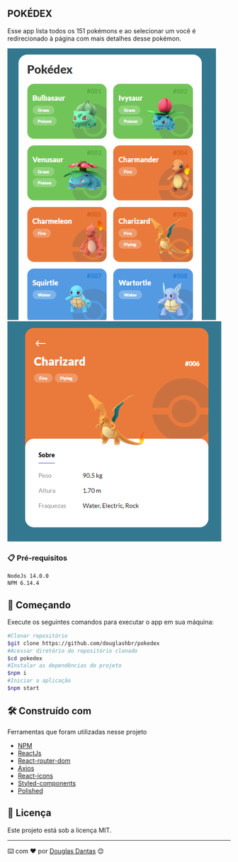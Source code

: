 ## POKÉDEX

Esse app lista todos os 151 pokémons e ao selecionar um você é redirecionado à página com mais detalhes desse pokémon.

![Home Page](./home.png "Home")
![Details Page](./details.png "Details")

### 📋 Pré-requisitos

```
NodeJs 14.0.0
NPM 6.14.4
```

## 🚀 Começando

Execute os seguintes comandos para executar o app em sua máquina:
```bash
#Clonar repositório
$git clone https://github.com/douglashbr/pokedex
#Acessar diretório do repositório clonado
$cd pokedex
#Instalar as dependências do projeto
$npm i
#Iniciar a aplicação
$npm start
```

## 🛠️ Construído com

Ferramentas que foram utilizadas nesse projeto

* [NPM](https://www.npmjs.com/)
* [ReactJs](https://pt-br.reactjs.org/)
* [React-router-dom](https://reactrouter.com/web/guides/quick-start)
* [Axios](https://github.com/axios/axios)
* [React-icons](https://react-icons.github.io/react-icons/)
* [Styled-components](https://styled-components.com/)
* [Polished](https://polished.js.org/)

## 📄 Licença

Este projeto está sob a licença MIT.

---
⌨️ com ❤️ por [Douglas Dantas](https://github.com/douglashbr) 😊